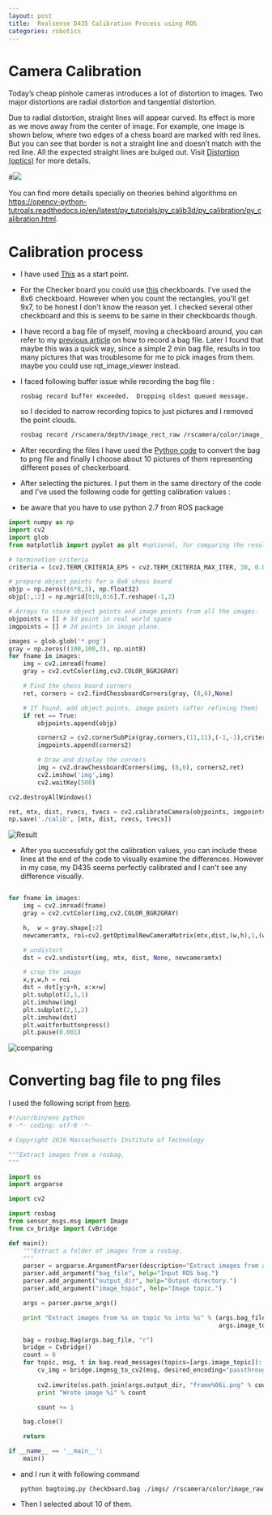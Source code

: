 ```yaml
---
layout: post
title:  Realsense D435 Calibration Process using ROS
categories: robotics
---
```

# Camera Calibration

Today’s cheap pinhole cameras introduces a lot of distortion to images. Two major distortions are radial distortion and tangential distortion.

Due to radial distortion, straight lines will appear curved. Its effect is more as we move away from the center of image. For example, one image is shown below, where two edges of a chess board are marked with red lines. But you can see that border is not a straight line and doesn’t match with the red line. All the expected straight lines are bulged out. Visit [Distortion (optics)](http://en.wikipedia.org/wiki/Distortion_(optics)) for more details.



#![](https://opencv-python-tutroals.readthedocs.io/en/latest/_images/calib_radial.jpg)



You can find more details specially on theories behind algorithms on <https://opencv-python-tutroals.readthedocs.io/en/latest/py_tutorials/py_calib3d/py_calibration/py_calibration.html>.




# Calibration process

- I have used [This](<https://trojan03.github.io/#!/blog/4>) as a start point.
- For the Checker board you could use [this](http://wiki.ros.org/camera_calibration/Tutorials/StereoCalibration#Before_Starting) checkboards. I've used the 8x6 checkboard. However when you count the rectangles, you'll get 9x7, to be honest I don't know the reason yet. I checked several other checkboard and this is seems to be same in their checkboards though.
- I have record a bag file of myself, moving a checkboard around, you can refer to my [previous article](<https://hamedjafarzadeh.github.io/robotics/2019/05/04/Record-a-ROS-bag-file-of-Intel-Real-sense-D435.html>) on how to record a bag file.  Later I found that maybe this was a quick way, since a simple 2 min bag file, results in too many pictures that was troublesome for me to pick images from them. maybe you could use rqt_image_viewer instead.

- I faced following buffer issue while recording the bag file :

  `rosbag record buffer exceeded.  Dropping oldest queued message.` 

  so I decided to narrow recording topics to just pictures and I removed the point clouds.

  ``` bash
  rosbag record /rscamera/depth/image_rect_raw /rscamera/color/image_raw /rscamera/infra1/image_rect_raw /rscamera/infra2/image_rect_raw /rscamera/color/camera_info /rscamera/depth/camera_info /rscamera/extrinsics/depth_to_color /rscamera/extrinsics/depth_to_infra1 /rscamera/extrinsics/depth_to_infra
  ```

- After recording the files I have used the [Python code](#Converting-bag-file-to-png-files) to convert the bag to png file and finally I choose about 10 pictures of them representing different poses of checkerboard.

- After selecting the pictures. I put them in the same directory of the code and I've used the following code for getting calibration values :
- be aware that you have to use python 2.7 from ROS package

```python
import numpy as np
import cv2
import glob
from matplotlib import pyplot as plt #optional, for comparing the results

# termination criteria
criteria = (cv2.TERM_CRITERIA_EPS + cv2.TERM_CRITERIA_MAX_ITER, 30, 0.001)

# prepare object points for a 8x6 chess board
objp = np.zeros((6*8,3), np.float32)
objp[:,:2] = np.mgrid[0:8,0:6].T.reshape(-1,2)

# Arrays to store object points and image points from all the images.
objpoints = [] # 3d point in real world space
imgpoints = [] # 2d points in image plane.

images = glob.glob('*.png')
gray = np.zeros((100,100,3), np.uint8)
for fname in images:
    img = cv2.imread(fname)
    gray = cv2.cvtColor(img,cv2.COLOR_BGR2GRAY)

    # Find the chess board corners
    ret, corners = cv2.findChessboardCorners(gray, (8,6),None)

    # If found, add object points, image points (after refining them)
    if ret == True:
        objpoints.append(objp)

        corners2 = cv2.cornerSubPix(gray,corners,(11,11),(-1,-1),criteria)
        imgpoints.append(corners2)

        # Draw and display the corners
        img = cv2.drawChessboardCorners(img, (8,6), corners2,ret)
        cv2.imshow('img',img)
        cv2.waitKey(500)

cv2.destroyAllWindows()

ret, mtx, dist, rvecs, tvecs = cv2.calibrateCamera(objpoints, imgpoints, gray.shape[::-1],None,None)
np.save('./calib', [mtx, dist, rvecs, tvecs])

```
![Result](https://raw.githubusercontent.com/HamedJafarzadeh/HamedJafarzadeh.github.io/master/assets/Selection_095.png)

- After you successfuly got the calibration values, you can include these lines at the end of the code to visually examine the differences. However in my case, my D435 seems perfectly calibrated and I can't see any difference visually.

```python

for fname in images:
    img = cv2.imread(fname)
    gray = cv2.cvtColor(img,cv2.COLOR_BGR2GRAY)

    h,  w = gray.shape[:2]
    newcameramtx, roi=cv2.getOptimalNewCameraMatrix(mtx,dist,(w,h),1,(w,h))

    # undistort
    dst = cv2.undistort(img, mtx, dist, None, newcameramtx)

    # crop the image
    x,y,w,h = roi
    dst = dst[y:y+h, x:x+w]
    plt.subplot(2,1,1)
    plt.imshow(img)
    plt.subplot(2,1,2)
    plt.imshow(dst)
    plt.waitforbuttonpress()
    plt.pause(0.001)

```
![comparing](https://raw.githubusercontent.com/HamedJafarzadeh/HamedJafarzadeh.github.io/master/assets/Selection_096.png)


# Converting bag file to png files

I used the following script from [here](<https://gist.github.com/wngreene/835cda68ddd9c5416defce876a4d7dd9>).

  ```python
  #!/usr/bin/env python
  # -*- coding: utf-8 -*-
  
  # Copyright 2016 Massachusetts Institute of Technology
  
  """Extract images from a rosbag.
  """
  
  import os
  import argparse
  
  import cv2
  
  import rosbag
  from sensor_msgs.msg import Image
  from cv_bridge import CvBridge
  
  def main():
      """Extract a folder of images from a rosbag.
      """
      parser = argparse.ArgumentParser(description="Extract images from a ROS bag.")
      parser.add_argument("bag_file", help="Input ROS bag.")
      parser.add_argument("output_dir", help="Output directory.")
      parser.add_argument("image_topic", help="Image topic.")
  
      args = parser.parse_args()
  
      print "Extract images from %s on topic %s into %s" % (args.bag_file,
                                                            args.image_topic, args.output_dir)
  
      bag = rosbag.Bag(args.bag_file, "r")
      bridge = CvBridge()
      count = 0
      for topic, msg, t in bag.read_messages(topics=[args.image_topic]):
          cv_img = bridge.imgmsg_to_cv2(msg, desired_encoding="passthrough")
          
          cv2.imwrite(os.path.join(args.output_dir, "frame%06i.png" % count), cv_img)
          print "Wrote image %i" % count
  
          count += 1
  
      bag.close()
  
      return
  
  if __name__ == '__main__':
      main()
  ```

- and I run it with following command

  `python bagtoimg.py Checkboard.bag ./imgs/ /rscamera/color/image_raw`

- Then I selected about 10 of them.